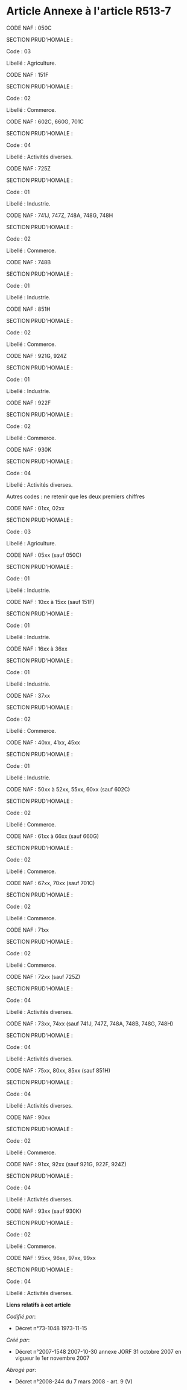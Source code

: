 # Article Annexe à l'article R513-7

CODE NAF : 050C

SECTION PRUD'HOMALE :

Code : 03

Libellé : Agriculture.  

CODE NAF : 151F

SECTION PRUD'HOMALE :

Code : 02

Libellé : Commerce.  

CODE NAF : 602C, 660G, 701C

SECTION PRUD'HOMALE :

Code : 04

Libellé : Activités diverses.  

CODE NAF : 725Z

SECTION PRUD'HOMALE :

Code : 01

Libellé : Industrie.  

CODE NAF : 741J, 747Z, 748A, 748G, 748H

SECTION PRUD'HOMALE :

Code : 02

Libellé : Commerce.  

CODE NAF : 748B

SECTION PRUD'HOMALE :

Code : 01

Libellé : Industrie.  

CODE NAF : 851H

SECTION PRUD'HOMALE :

Code : 02

Libellé : Commerce.  

CODE NAF : 921G, 924Z

SECTION PRUD'HOMALE :

Code : 01

Libellé : Industrie.  

CODE NAF : 922F

SECTION PRUD'HOMALE :

Code : 02

Libellé : Commerce.  

CODE NAF : 930K

SECTION PRUD'HOMALE :

Code : 04

Libellé : Activités diverses.  

Autres codes : ne retenir que les deux premiers chiffres

CODE NAF : 01xx, 02xx

SECTION PRUD'HOMALE :

Code : 03

Libellé : Agriculture.  

CODE NAF : 05xx (sauf 050C)

SECTION PRUD'HOMALE :

Code : 01

Libellé : Industrie.  

CODE NAF : 10xx à 15xx (sauf 151F)

SECTION PRUD'HOMALE :

Code : 01

Libellé : Industrie.  

CODE NAF : 16xx à 36xx

SECTION PRUD'HOMALE :

Code : 01

Libellé : Industrie.  

CODE NAF : 37xx

SECTION PRUD'HOMALE :

Code : 02

Libellé : Commerce.

CODE NAF : 40xx, 41xx, 45xx

SECTION PRUD'HOMALE :

Code : 01

Libellé : Industrie.

CODE NAF : 50xx à 52xx, 55xx, 60xx (sauf 602C)

SECTION PRUD'HOMALE :

Code : 02

Libellé : Commerce.  

CODE NAF : 61xx à 66xx (sauf 660G)

SECTION PRUD'HOMALE :

Code : 02

Libellé : Commerce.  

CODE NAF : 67xx, 70xx (sauf 701C)

SECTION PRUD'HOMALE :

Code : 02

Libellé : Commerce.  

CODE NAF : 71xx

SECTION PRUD'HOMALE :

Code : 02

Libellé : Commerce.  

CODE NAF : 72xx (sauf 725Z)

SECTION PRUD'HOMALE :

Code : 04

Libellé : Activités diverses.  

CODE NAF : 73xx, 74xx (sauf 741J, 747Z, 748A, 748B, 748G, 748H)

SECTION PRUD'HOMALE :

Code : 04

Libellé : Activités diverses.  

CODE NAF : 75xx, 80xx, 85xx (sauf 851H)

SECTION PRUD'HOMALE :

Code : 04

Libellé : Activités diverses.  

CODE NAF : 90xx

SECTION PRUD'HOMALE :

Code : 02

Libellé : Commerce.  

CODE NAF : 91xx, 92xx (sauf 921G, 922F, 924Z)

SECTION PRUD'HOMALE :

Code : 04

Libellé : Activités diverses.  

CODE NAF : 93xx (sauf 930K)

SECTION PRUD'HOMALE :

Code : 02

Libellé : Commerce.  

CODE NAF : 95xx, 96xx, 97xx, 99xx

SECTION PRUD'HOMALE :

Code : 04

Libellé : Activités diverses.

**Liens relatifs à cet article**

_Codifié par_:

  - Décret n°73-1048 1973-11-15

_Créé par_:

  - Décret n°2007-1548 2007-10-30 annexe JORF 31 octobre 2007 en vigueur le 1er novembre 2007

_Abrogé par_:

  - Décret n°2008-244 du 7 mars 2008 - art. 9 (V)
